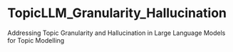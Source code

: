 # TopicLLM_Granularity_Hallucination
Addressing Topic Granularity and Hallucination in Large Language Models for Topic Modelling
